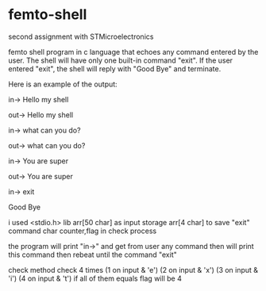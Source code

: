 # femto-shell
second assignment  with STMicroelectronics

femto shell program in c language that echoes any command entered by the user. The shell will have only one built-in command "exit". If the user entered "exit", the shell will reply with "Good Bye" and terminate.

Here is an example of the output:

in-> Hello my shell

out-> Hello my shell

in-> what can you do?

out-> what can you do?

in-> You are super

out-> You are super

in-> exit

Good Bye

i used  <stdio.h>          lib
        arr[50 char]       as input storage
        arr[4 char]        to save "exit" command
        char counter,flag  in check process
        
the program will print "in->" and get from user any command then will print this command 
then rebeat until the command "exit"

check method
      check 4 times (1 on input & 'e') (2 on input & 'x') (3 on input & 'i') (4 on input & 't')
      if all of them equals flag will be 4
